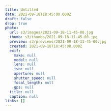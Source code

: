 ```yaml
---
title: Untitled
date: 2021-09-18T18:45:00.000Z
draft: false
drop: true
photo:
  url: s3/images/2021-09-18-11-45-00.jpg
  thumb: s3/thumbs/2021-09-18-11-45-00.jpg
  preview: s3/previews/2021-09-18-11-45-00.jpg
  created: 2021-09-18T18:45:00.000Z
  exif:
    make: null
    model: null
    lens: null
    iso: null
    aperture: null
    shutter_speed: null
    focal_length: null
    gps: null
  title: null
  caption: null
links: []
---
```

